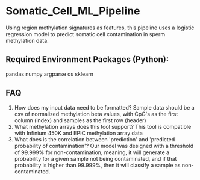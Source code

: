 # Somatic_Cell_ML_Pipeline
Using region methylation signatures as features, this pipeline uses a logistic regression model to predict somatic cell contamination in sperm methylation data. 

## Required Environment Packages (Python):
pandas
numpy 
argparse
os 
sklearn

## FAQ
1. How does my input data need to be formatted?
Sample data should be a csv of normalized methylation beta values, with CpG's as the first column (index) and samples as the first row (header)
2. What methylation arrays does this tool support?
This tool is compatible with Infinium 450K and EPIC methylation array data
3. What does is the correlation between 'prediction' and 'predicted probability of contamination'?
Our model was designed with a threshold of 99.999% for non-contamination, meaning, it will generate a probability for a given sample not being contaminated, and if that probability is higher than 99.999%, then it will classify a sample as non-contaminated. 



